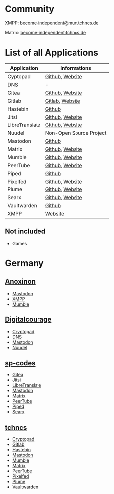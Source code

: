 # Community 
XMPP: [become-independent@muc.tchncs.de](xmpp:become-independent@muc.tchncs.de?join)

Matrix: [become-independent:tchncs.de](https://matrix.to/#/#become-independent:tchncs.de)

# List of all Applications

Application | Informations
-------- | --------
Cyptopad | [Github](https://github.com/xwiki-labs/cryptpad), [Website](https://cryptpad.org)
DNS | -
Gitea | [Github](https://github.com/go-gitea/gitea), [Website](https://gitea.io/)
Gitlab | [Gitlab](https://gitlab.com/gitlab-org/gitlab), [Website](https://about.gitlab.com)
Hastebin | [Github](https://github.com/toptal/haste-server)
Jitsi | [Github](https://github.com/jitsi/jitsi-meet), [Website](https://jitsi.org)
LibreTranslate | [Github](https://github.com/LibreTranslate/LibreTranslate), [Website](https://libretranslate.com)
Nuudel | Non-Open Source Project
Mastodon | [Github](https://github.com/mastodon/mastodon)
Matrix | [Github](https://github.com/matrix-org), [Website](https://matrix.org)
Mumble | [Github](https://github.com/mumble-voip/mumble), [Website](https://www.mumble.info)
PeerTube | [Github](https://github.com/Chocobozzz/PeerTube), [Website](https://joinpeertube.org)
Piped | [Github](https://github.com/TeamPiped/Piped)
Pixelfed | [Github](https://github.com/pixelfed/pixelfed), [Website](https://pixelfed.org)
Plume | [Github](https://github.com/Plume-org/Plume), [Website](https://joinplu.me)
Searx | [Github](https://github.com/searx/searx), [Website](https://searx.github.io/searx)
Vaultwarden | [Github](https://github.com/dani-garcia/vaultwarden)
XMPP | [Website](https://xmpp.org)

## Not included 
* Games

# Germany
## [Anoxinon](https://anoxinon.de/)
* [Mastodon](https://social.anoxinon.de/)
* [XMPP](https://anoxinon.de/dienste/anoxinonmessenger/#registrieren)
* [Mumble](https://anoxinon.de/dienste/mumble/)

## [Digitalcourage](https://digitalcourage.de/)
* [Cryptopad](https://cryptpad.digitalcourage.de/)
* [DNS](https://digitalcourage.de/support/zensurfreier-dns-server/)
* [Mastodon](https://digitalcourage.social/)
* [Nuudel](https://nuudel.digitalcourage.de/)

## [sp-codes](https://sp-codes.de/)
* [Gitea](https://git.sp-codes.de/)
* [Jitsi](https://jitsi.sp-codes.de/)
* [LibreTranslate](https://translate.sp-codes.de/)
* [Mastodon](https://social.sp-codes.de/)
* [Matrix](https://chat.sp-codes.de/)
* [PeerTube](https://tube.sp-codes.de/)
* [Piped](https://piped.sp-codes.de/)
* [Searx](https://searx.sp-codes.de/)

## [tchncs](https://tchncs.de/)
* [Cryptopad](https://pad.tchncs.de/)
* [Gitlab](https://git.tchncs.de/)
* [Hastebin](https://haste.tchncs.de/)
* [Mastodon](https://social.tchncs.de/)
* [Mumble](https://tchncs.de/mumble/)
* [Matrix](https://chat.tchncs.de/) 
* [PeerTube](https://tube.tchncs.de/)
* [Pixelfed](https://pixel.tchncs.de/)
* [Plume](https://write.tchncs.de/)
* [Vaultwarden](https://vault.tchncs.de/)
